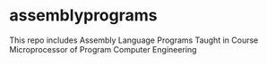 # assemblyprograms
This repo includes Assembly Language Programs Taught in Course Microprocessor of Program Computer Engineering
